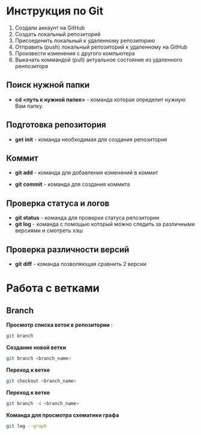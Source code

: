 # Инструкция по Git

1. Создали аккаунт на GitHub
2. Создать локальный репозиторий 
3. Присоеденить локальный к удаленному репозиторию 
4. Отправить (push) локальный репозиторий к удаленному на GitHub
5. Произвести изменения с другого компьютера 
6. Выкачать коммандой (pull) актуальное состояние из удаленного ренпозиторя 

## Поиск нужной папки

* **cd <путь к нужной папке>** - команда которая определит нужную Вам папку.

## Подготовка репозитория
 * **get init** - команда необходимая для создания репозитория

 ## Коммит
 * **git add** - команда для добавления изменений в коммит

 * **git commit** - команда для создания коммита

 ## Проверка статуса и логов
 * **git status** - команда для проверки статуса репозитории
 * **git log** - команда с помощью который можно следить за различными версиями и смотреть хэш

## Проверка различности версий
* **git diff** - команда позволяющая сравнить 2 версии

# Работа с ветками
## **Branch**

**Просмотр списка веток в репозитории** :
```sh
git branch
``````
**Создание новой ветки**
```sh
git branch <branch_name>
```
**Переход к ветке**
```sh
git checkout <branch_name>
```
**Переход к ветке**
```sh
git branch -d <branch_name>
```
**Команда для просмотра схематики графа**
```sh
git log --graph
```